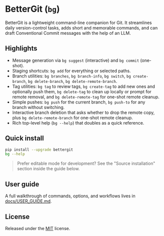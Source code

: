 # BetterGit (`bg`)

BetterGit is a lightweight command-line companion for Git. It streamlines daily version-control tasks, adds short and memorable commands, and can draft Conventional Commit messages with the help of an LLM.

## Highlights

- Message generation via `bg suggest` (interactive) and `bg commit` (one-shot).
- Staging shortcuts: `bg add` for everything or selected paths.
- Branch utilities: `bg branches`, `bg branch-info`, `bg switch`, `bg create-branch`, `bg delete-branch`, `bg delete-remote-branch`.
- Tag utilities: `bg tag` to review tags, `bg create-tag` to add new ones and optionally push them, `bg delete-tag` to clean up locally or prompt for remote removal, and `bg delete-remote-tag` for one-shot remote cleanup.
- Simple pushes: `bg push` for the current branch, `bg push-to` for any branch without switching.
- Interactive branch deletion that asks whether to drop the remote copy, plus `bg delete-remote-branch` for one-shot remote cleanup.
- Rich top-level help (`bg --help`) that doubles as a quick reference.

## Quick install

```bash
pip install --upgrade bettergit
bg --help
```

> Prefer editable mode for development? See the "Source installation" section inside the guide below.

## User guide

A full walkthrough of commands, options, and workflows lives in [docs/USER_GUIDE.md](docs/USER_GUIDE.md).

## License

Released under the [MIT](LICENSE) license.

